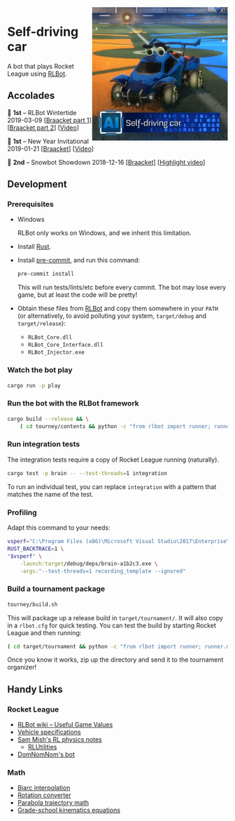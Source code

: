 <img src="docs/images/loadout.png" width="310" height="304" align="right" />

# Self-driving car

A bot that plays Rocket League using [RLBot].

## Accolades

🥇 **1st** – RLBot Wintertide 2019-03-09
[[Braacket part 1](https://braacket.com/tournament/wintertide)]
[[Braacket part 2](https://braacket.com/tournament/A37EF959-99F3-46D5-8E5F-5705B0B8E410)]
[[Video](https://www.twitch.tv/videos/392931154)]

🥇 **1st** – New Year Invitational 2019-01-21
[[Braacket](https://braacket.com/tournament/512D32C1-AC86-4820-A668-D5C83EC60B79)]
[[Video](https://www.youtube.com/watch?v=n5sB-EscTkM)]

🥈 **2nd** – Snowbot Showdown 2018-12-16
[[Braacket](https://braacket.com/tournament/69BF67CC-54A5-4212-B108-1677922358C9)]
[[Highlight video](https://www.youtube.com/watch?v=E4ub6w3srjM)]

## Development

### Prerequisites

* Windows

  RLBot only works on Windows, and we inherit this limitation.

* Install [Rust](https://www.rust-lang.org/).

* Install [pre-commit], and run this command:

  ```sh
  pre-commit install
  ```

  This will run tests/lints/etc before every commit. The bot may lose every
  game, but at least the code will be pretty!

* Obtain these files from [RLBot] and copy them somewhere in your `PATH` (or
  alternatively, to avoid polluting your system, `target/debug` and
  `target/release`):

  * `RLBot_Core.dll`
  * `RLBot_Core_Interface.dll`
  * `RLBot_Injector.exe`

[pre-commit]: https://pre-commit.com/
[RLBot]: http://www.rlbot.org/

### Watch the bot play

```sh
cargo run -p play
```

### Run the bot with the RLBot framework

```sh
cargo build --release && \
    ( cd tourney/contents && python -c "from rlbot import runner; runner.main()" )
```

### Run integration tests

The integration tests require a copy of Rocket League running (naturally).

```sh
cargo test -p brain -- --test-threads=1 integration
```

To run an individual test, you can replace `integration` with a pattern that
matches the name of the test.

### Profiling

Adapt this command to your needs:

```sh
vsperf="C:\Program Files (x86)\Microsoft Visual Studio\2017\Enterprise\Team Tools\Performance Tools\VSPerf.exe"
RUST_BACKTRACE=1 \
"$vsperf" \
    -launch:target/debug/deps/brain-a1b2c3.exe \
    -args:"--test-threads=1 recording_template --ignored"
```

### Build a tournament package

```sh
tourney/build.sh
```

This will package up a release build in `target/tournament/`. It will also copy
in a `rlbot.cfg` for quick testing. You can test the build by starting Rocket
League and then running:

```sh
( cd target/tournament && python -c "from rlbot import runner; runner.main()" )
```

Once you know it works, zip up the directory and send it to the tournament
organizer!

## Handy Links

### Rocket League

* [RLBot wiki – Useful Game Values](https://github.com/RLBot/RLBot/wiki/Useful-Game-Values)
* [Vehicle specifications](https://www.reddit.com/r/RocketLeague/comments/7fotyx/vehicle_specifications_v139_hitboxes_handling/)
* [Sam Mish's RL physics notes](https://samuelpmish.github.io/notes/RocketLeague/)
  * [RLUtilities](https://github.com/samuelpmish/RLUtilities)
* [DomNomNom's bot](https://github.com/DomNomNom/RocketBot)

### Math

* [Biarc interpolation](http://www.ryanjuckett.com/programming/biarc-interpolation/)
* [Rotation converter](https://www.andre-gaschler.com/rotationconverter/)
* [Parabola trajectory math](http://hyperphysics.phy-astr.gsu.edu/hbase/traj.html)
* [Grade-school kinematics equations](http://zonalandeducation.com/mstm/physics/mechanics/kinematics/EquationsForAcceleratedMotion/EquationsForAcceleratedMotion.htm)

